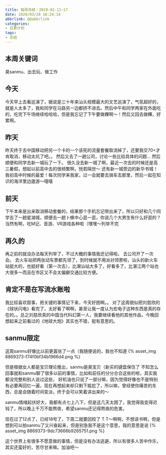 ```yaml
---
title: 每周总结：2019-02-11~17
date: 2020/03/28 16:24:14
abbrlink: @@abbrlink
categories:
- 日更计划
tags:
- 总结
---
```

## 本周关键词
臭sanmu、出去玩、做工作

## 今天
今天早上去看巡演了，据说是三十年来汕头规模最大的文艺巡演了，气氛超好的，就是人太多了，我和同学在马路另一边都挤不进去。然后中午和同学两家在外面吃的，吃完下午场继续哈哈哈，但是我忘记了下午要做粿啊～！然后又回去做粿，好累啊。

## 昨天
昨天终于去中国移动把另一个卡的一个该死的流量套餐取消掉了，还要我交70+才肯取消，移动太坑了吧。。
然后又去了一趟公司，讨论一些比较具体的问题...
然后顺便和同学去新一城玩了一下。
很久没去新一城了啊，最近一次去的时候还是高三暑假，想起以前高中去的很频繁啊，恍若隔世～
还有新一城旁边的新华书城！我初高中时候的最爱！每次同学来我家，过一会就要去骑车去那里，然后一起在知识的海洋里边遨游～嘻嘻

## 前天
下午本来是出来取消移动套餐的，结果那个手机忘记带出来了，所以只好和几个同学去了一趟星湖城，顺便去一趟卜蜂中心逛一逛，你说几个大男生有什么好逛的？当然有啊，吃M记、音游、VR游戏各种啦（嘿嘿～列举不完

## 再久的
再之前的就没办法每天列举了，不过大概的事情我还记得啦。
去公司开了一次会。
去火车站把两张动车票都先领了，到时候就不用派对领票啦，汕头的新火车站挺大的，也挺好看（第一次去），比潮汕站大多了，好看多了，比湛江两个站也大很多～而且在市区又不会太偏僻交通比较方便。

## 肯定不是在写流水账啦
我比较喜欢叙事，把关键的事情记下来，今天好困啊。。
对了这周貌似把刘慈欣的《球状闪电》看完了，太好看了啊啊，甚至让我一度认为宏电子这种东西是真的存在的。。总之刘慈欣真的中国当代科幻第一人，我要继续看他的其他作品，今晚回想起来之前看过的《地球大炮》其实也不错，挺有意思的。

## sanmu限定
这周sanmu好像比以前更嚣张了一点（我随便说的，我也不知道
{% asset_img 8869373-f74f0bf34b1966d4.png %}

但是根据女人都是宝贝理论推出，sanmu是臭宝贝（新买的键盘保住了
不知怎么回事就和sanmu聊了很多以前的事情，比如和前任的分分合合这些的啦，其实我都没完整和别人说过这些， 好机油也只说了一部分嘛，因为觉得好像也不是特别有必要再回忆一遍，现在再想起来却只剩下尴尬了，所以嘛，曾经使你痛苦的东西，总是会随着时间变淡，终于会可以笑着讲出来的～

sanmu情绪起伏好大，我都有点七上八下，但是这几天太困了，我觉得我变得迟钝了，所以晚上千万不能熬夜，希望sanmu还记得熬夜的危害。

现在过了12点了，已经18号了，下周二就要回校了 T T～啊啊，不想读书啊，但是想到可以拍sanmu了又兴奋起来，但是别急我不是这个意思，我的意思是说
{% asset_img 8869373-9dc73666b9265751.png %}

这个世界上有很多不愿意做的事情，但是没有办法逃避，所以有很多人苦中作乐，其实还蛮好的，苦尽甘来嘛。加油吧～
